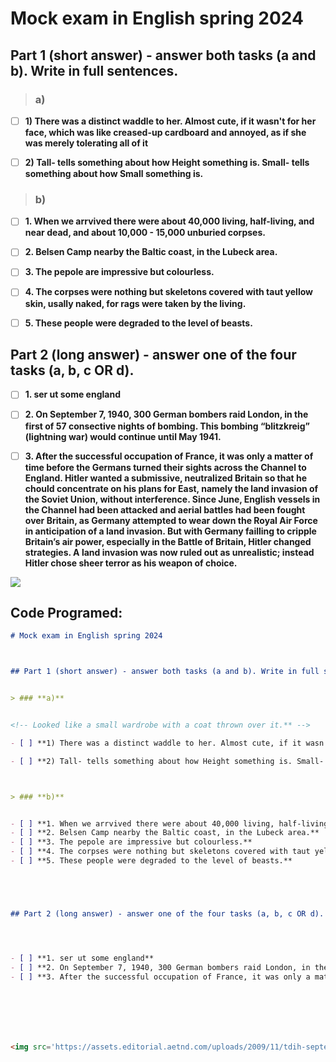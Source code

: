 # Mock exam in English spring 2024



## Part 1 (short answer) - answer both tasks (a and b). Write in full sentences.


> ### **a)**


<!-- Looked like a small wardrobe with a coat thrown over it.** -->

- [ ] **1) There was a distinct waddle to her. Almost cute, if it wasn't for her face, which was like creased-up cardboard and annoyed, as if she was merely tolerating all of it**

- [ ] **2) Tall- tells something about how Height something is. Small- tells something about how Small something is.**



> ### **b)**


- [ ] **1. When we arrvived there were about 40,000 living, half-living, and near dead, and about 10,000 - 15,000 unburied corpses.**
- [ ] **2. Belsen Camp nearby the Baltic coast, in the Lubeck area.**
- [ ] **3. The pepole are impressive but colourless.**
- [ ] **4. The corpses were nothing but skeletons covered with taut yellow skin, usally naked, for rags were taken by the living.**
- [ ] **5. These people were degraded to the level of beasts.**





## Part 2 (long answer) - answer one of the four tasks (a, b, c OR d).




- [ ] **1. ser ut some england**
- [ ] **2. On September 7, 1940, 300 German bombers raid London, in the first of 57 consective nights of bombing. This bombing “blitzkreig” (lightning war) would continue until May 1941.**
- [ ] **3. After the successful occupation of France, it was only a matter of time before the Germans turned their sights across the Channel to England. Hitler wanted a submissive, neutralized Britain so that he chould concentrate on his plans for East, namely the land invasion of the Soviet Union, without interference. Since June, English vessels in the Channel had been attacked and aerial battles had been fought over Britain, as Germany attempted to wear down the Royal Air Force in anticipation of a land invasion. But with Germany failling to cripple Britain’s air power, especially in the Battle of Britain, Hitler changed strategies. A land invasion was now ruled out as unrealistic; instead Hitler chose sheer terror as his weapon of choice.**







<img src='https://assets.editorial.aetnd.com/uploads/2009/11/tdih-september-7-gettyimages-96832124.jpg'></img>

## Code Programed:

```md
# Mock exam in English spring 2024



## Part 1 (short answer) - answer both tasks (a and b). Write in full sentences.


> ### **a)**


<!-- Looked like a small wardrobe with a coat thrown over it.** -->

- [ ] **1) There was a distinct waddle to her. Almost cute, if it wasn't for her face, which was like creased-up cardboard and annoyed, as if she was merely tolerating all of it**

- [ ] **2) Tall- tells something about how Height something is. Small- tells something about how Small something is.**



> ### **b)**


- [ ] **1. When we arrvived there were about 40,000 living, half-living, and near dead, and about 10,000 - 15,000 unburied corpses.**
- [ ] **2. Belsen Camp nearby the Baltic coast, in the Lubeck area.**
- [ ] **3. The pepole are impressive but colourless.**
- [ ] **4. The corpses were nothing but skeletons covered with taut yellow skin, usally naked, for rags were taken by the living.**
- [ ] **5. These people were degraded to the level of beasts.**





## Part 2 (long answer) - answer one of the four tasks (a, b, c OR d).




- [ ] **1. ser ut some england**
- [ ] **2. On September 7, 1940, 300 German bombers raid London, in the first of 57 consective nights of bombing. This bombing “blitzkreig” (lightning war) would continue until May 1941.**
- [ ] **3. After the successful occupation of France, it was only a matter of time before the Germans turned their sights across the Channel to England. Hitler wanted a submissive, neutralized Britain so that he chould concentrate on his plans for East, namely the land invasion of the Soviet Union, without interference. Since June, English vessels in the Channel had been attacked and aerial battles had been fought over Britain, as Germany attempted to wear down the Royal Air Force in anticipation of a land invasion. But with Germany failling to cripple Britain’s air power, especially in the Battle of Britain, Hitler changed strategies. A land invasion was now ruled out as unrealistic; instead Hitler chose sheer terror as his weapon of choice.**







<img src='https://assets.editorial.aetnd.com/uploads/2009/11/tdih-september-7-gettyimages-96832124.jpg'></img>
```
